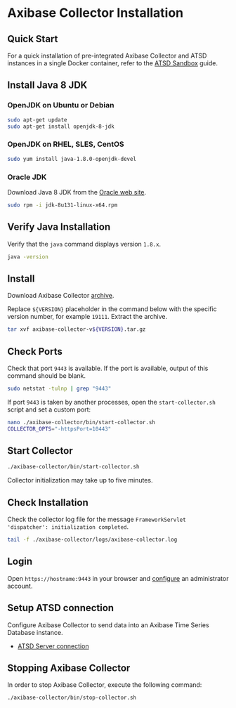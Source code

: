 # Axibase Collector Installation

## Quick Start

For a quick installation of pre-integrated Axibase Collector and ATSD instances in a single Docker container, refer to the [ATSD Sandbox](https://github.com/axibase/dockers/tree/atsd-sandbox#overview) guide.

## Install Java 8 JDK

### OpenJDK on Ubuntu or Debian

```sh
sudo apt-get update
sudo apt-get install openjdk-8-jdk
```

### OpenJDK on RHEL, SLES, CentOS

```sh
sudo yum install java-1.8.0-openjdk-devel
```

### Oracle JDK

Download Java 8 JDK from the [Oracle web site](http://www.oracle.com/technetwork/java/javase/downloads/jdk8-downloads-2133151.html).

```sh
sudo rpm -i jdk-8u131-linux-x64.rpm
```

## Verify Java Installation

Verify that the `java` command displays version `1.8.x`.

```sh
java -version
```

## Install

Download Axibase Collector [archive](https://axibase.com/public/axibase-collector_latest.htm).

Replace `${VERSION}` placeholder in the command below with the specific version number, for example `19111`. Extract the archive.

```sh
tar xvf axibase-collector-v${VERSION}.tar.gz
```

## Check Ports

Check that port `9443` is available. If the port is available, output of this command should be blank.

```sh
sudo netstat -tulnp | grep "9443"
```

If port `9443` is taken by another processes, open the `start-collector.sh` script and set a custom port:

```sh
nano ./axibase-collector/bin/start-collector.sh
COLLECTOR_OPTS="-httpsPort=10443"
```

## Start Collector

```sh
./axibase-collector/bin/start-collector.sh
```

Collector initialization may take up to five minutes.

## Check Installation

Check the collector log file for the message `FrameworkServlet 'dispatcher': initialization completed`.

```sh
tail -f ./axibase-collector/logs/axibase-collector.log
```

## Login

Open `https://hostname:9443` in your browser and [configure](configure-administrator-account.md) an administrator account.

## Setup ATSD connection

Configure Axibase Collector to send data into an Axibase Time Series Database instance.

* [ATSD Server connection](atsd-server-connection.md)

## Stopping Axibase Collector

In order to stop Axibase Collector, execute the following command:

```sh
./axibase-collector/bin/stop-collector.sh
```